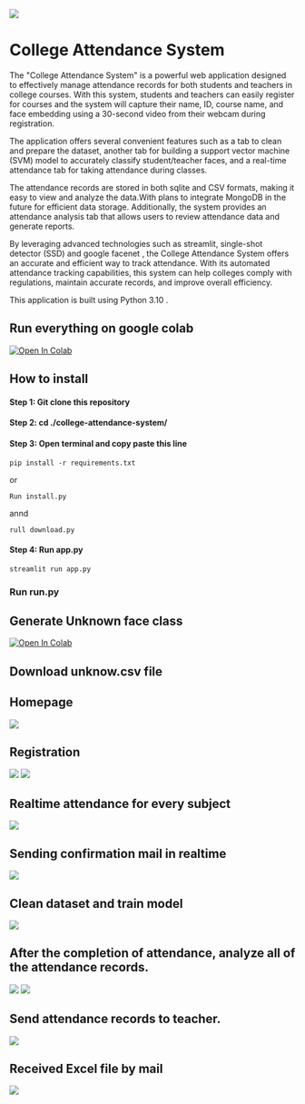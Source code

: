 

![](https://github.com/p-p-p-p/college-attendance-system/blob/main/banner.png)

# College Attendance System
The "College Attendance System" is a powerful web application designed to effectively manage attendance records for both students and teachers in college courses. With this system, students and teachers can easily register for courses and the system will capture their name, ID, course name, and face embedding using a 30-second video from their webcam during registration.

The application offers several convenient features such as a tab to clean and prepare the dataset, another tab for building a support vector machine (SVM) model to accurately classify student/teacher faces, and a real-time attendance tab for taking attendance during classes.

The attendance records are stored in both sqlite and CSV formats, making it easy to view and analyze the data.With plans to integrate MongoDB in the future for efficient data storage. Additionally, the system provides an attendance analysis tab that allows users to review attendance data and generate reports.

By leveraging advanced technologies such as streamlit, single-shot detector (SSD)  and google facenet , the College Attendance System offers an accurate and efficient way to track attendance. With its automated attendance tracking capabilities, this system can help colleges comply with regulations, maintain accurate records, and improve overall efficiency.


This application is built using Python 3.10 .

## Run everything on google colab
[![Open In Colab](https://colab.research.google.com/assets/colab-badge.svg)](https://colab.research.google.com/github/p-p-p-p/college-attendance-system-/blob/main/college_attendance_system%20.ipynb)

## How to install 
####  Step 1: Git clone this repository
####  Step 2: cd ./college-attendance-system/
####  Step 3: Open terminal and copy paste this line
```
pip install -r requirements.txt
```
or
```
Run install.py
```
annd
```
rull download.py
```

####  Step 4: Run app.py
```
streamlit run app.py
```
### Run run.py

## Generate Unknown face class
[![Open In Colab](https://colab.research.google.com/assets/colab-badge.svg)](https://colab.research.google.com/github/p-p-p-p/college-attendance-system/blob/main/unknown_face.ipynb)

## Download unknow.csv file


## Homepage
![](https://github.com/p-p-p-p/college-attendance-system/blob/main/images/homepage.png)
## Registration
![](https://github.com/p-p-p-p/college--attendance-system/blob/main/images/clip.gif)
![](https://github.com/p-p-p-p/college-attendance-system/blob/main/images/registration.png)
## Realtime attendance for every subject
![](https://github.com/p-p-p-p/college-attendance-system/blob/main/images/real.png)
## Sending confirmation mail in realtime
![](https://github.com/p-p-p-p/college-attendance-system/blob/main/images/confirmation.jpg)
## Clean dataset and train model
![](https://github.com/p-p-p-p/college--attendance-system/blob/main/images/4.png)

## After the completion of attendance, analyze all of the attendance records.
![](https://github.com/p-p-p-p/college--attendance-system/blob/main/images/5.png)
![](https://github.com/p-p-p-p/college-attendance-system/blob/main/images/ana.png)

## Send attendance records to teacher.
![](https://github.com/p-p-p-p/college-attendance-system/blob/main/images/send.png)
## Received Excel file by mail
![](https://github.com/p-p-p-p/college-attendance-system/blob/main/images/attend.jpg)
